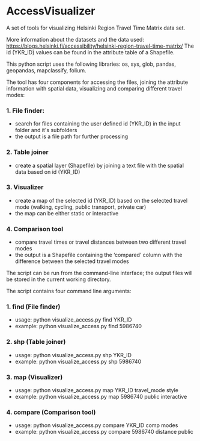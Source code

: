 # AccessVisualizer

A set of tools for visualizing Helsinki Region Travel Time Matrix data set. 

More information about the datasets and the data used: https://blogs.helsinki.fi/accessibility/helsinki-region-travel-time-matrix/
The id (YKR_ID) values can be found in the attribute table of a Shapefile.

This python script uses the following libraries: os, sys, glob, pandas, geopandas, mapclassify, folium. 

The tool has four components for accessing the files, joining the attribute information with spatial data, visualizing and comparing different travel modes:

### 1. File finder:
  - search for files containing the user defined id (YKR_ID) in the input folder and it's subfolders
  - the output is a file path for further processing

### 2. Table joiner
  - create a spatial layer (Shapefile) by joining a text file with the spatial data based on id (YKR_ID)

### 3. Visualizer
- create a map of the selected id (YKR_ID) based on the selected travel mode (walking, cycling, public transport, private car)
- the map can be either static or interactive

### 4. Comparison tool
- compare travel times or travel distances between two different travel modes
- the output is a Shapefile containing the ‘compared’ column with the difference between the selected travel modes


The script can be run from the command-line interface; the output files will be stored in the current working directory.

The script contains four command line arguments:

### 1.	find (File finder)
-	usage: python visualize_access.py find YKR_ID
-	example: python visualize_access.py find 5986740

### 2.	shp (Table joiner)
-	usage: python visualize_access.py shp YKR_ID
-	example: python visualize_access.py shp 5986740

### 3.	map (Visualizer)
-	usage: python visualize_access.py map YKR_ID travel_mode style
-	example: python visualize_access.py map 5986740 public interactive

### 4.	compare (Comparison tool)
-	usage: python visualize_access.py compare YKR_ID comp modes
-	example: python visualize_access.py compare 5986740 distance public
